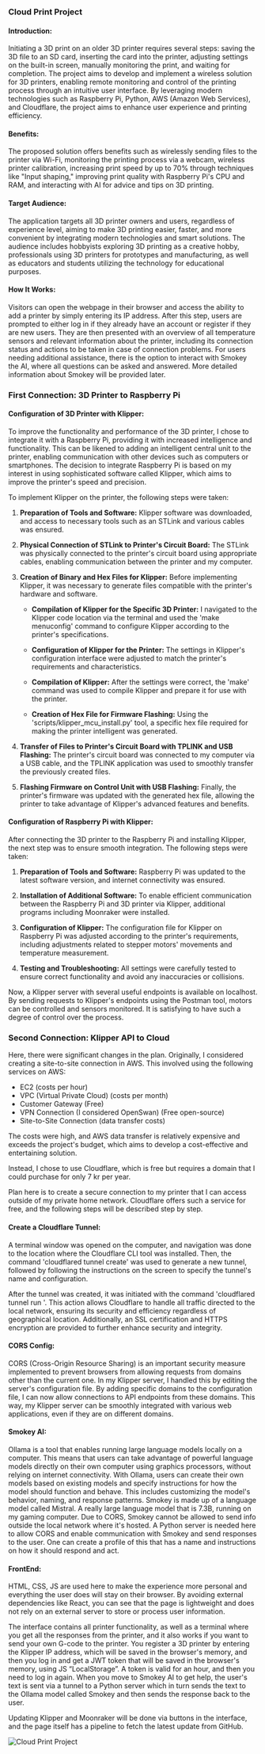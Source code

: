 ### Cloud Print Project

#### Introduction:

Initiating a 3D print on an older 3D printer requires several steps: saving the 3D file to an SD card, inserting the card into the printer, adjusting settings on the built-in screen, manually monitoring the print, and waiting for completion. The project aims to develop and implement a wireless solution for 3D printers, enabling remote monitoring and control of the printing process through an intuitive user interface. By leveraging modern technologies such as Raspberry Pi, Python, AWS (Amazon Web Services), and Cloudflare, the project aims to enhance user experience and printing efficiency.

#### Benefits:

The proposed solution offers benefits such as wirelessly sending files to the printer via Wi-Fi, monitoring the printing process via a webcam, wireless printer calibration, increasing print speed by up to 70% through techniques like "Input shaping," improving print quality with Raspberry Pi's CPU and RAM, and interacting with AI for advice and tips on 3D printing.

#### Target Audience:

The application targets all 3D printer owners and users, regardless of experience level, aiming to make 3D printing easier, faster, and more convenient by integrating modern technologies and smart solutions. The audience includes hobbyists exploring 3D printing as a creative hobby, professionals using 3D printers for prototypes and manufacturing, as well as educators and students utilizing the technology for educational purposes.

#### How It Works:

Visitors can open the webpage in their browser and access the ability to add a printer by simply entering its IP address. After this step, users are prompted to either log in if they already have an account or register if they are new users. They are then presented with an overview of all temperature sensors and relevant information about the printer, including its connection status and actions to be taken in case of connection problems. For users needing additional assistance, there is the option to interact with Smokey the AI, where all questions can be asked and answered. More detailed information about Smokey will be provided later.

### First Connection: 3D Printer to Raspberry Pi

#### Configuration of 3D Printer with Klipper:

To improve the functionality and performance of the 3D printer, I chose to integrate it with a Raspberry Pi, providing it with increased intelligence and functionality. This can be likened to adding an intelligent central unit to the printer, enabling communication with other devices such as computers or smartphones. The decision to integrate Raspberry Pi is based on my interest in using sophisticated software called Klipper, which aims to improve the printer's speed and precision.

To implement Klipper on the printer, the following steps were taken:

1. **Preparation of Tools and Software:** Klipper software was downloaded, and access to necessary tools such as an STLink and various cables was ensured.

2. **Physical Connection of STLink to Printer's Circuit Board:** The STLink was physically connected to the printer's circuit board using appropriate cables, enabling communication between the printer and my computer.

3. **Creation of Binary and Hex Files for Klipper:** Before implementing Klipper, it was necessary to generate files compatible with the printer's hardware and software.

   - **Compilation of Klipper for the Specific 3D Printer:** I navigated to the Klipper code location via the terminal and used the 'make menuconfig' command to configure Klipper according to the printer's specifications.

   - **Configuration of Klipper for the Printer:** The settings in Klipper's configuration interface were adjusted to match the printer's requirements and characteristics.

   - **Compilation of Klipper:** After the settings were correct, the 'make' command was used to compile Klipper and prepare it for use with the printer.

   - **Creation of Hex File for Firmware Flashing:** Using the 'scripts/klipper_mcu_install.py' tool, a specific hex file required for making the printer intelligent was generated.

4. **Transfer of Files to Printer's Circuit Board with TPLINK and USB Flashing:** The printer's circuit board was connected to my computer via a USB cable, and the TPLINK application was used to smoothly transfer the previously created files.

5. **Flashing Firmware on Control Unit with USB Flashing:** Finally, the printer's firmware was updated with the generated hex file, allowing the printer to take advantage of Klipper's advanced features and benefits.

#### Configuration of Raspberry Pi with Klipper:

After connecting the 3D printer to the Raspberry Pi and installing Klipper, the next step was to ensure smooth integration. The following steps were taken:

1. **Preparation of Tools and Software:** Raspberry Pi was updated to the latest software version, and internet connectivity was ensured.

2. **Installation of Additional Software:** To enable efficient communication between the Raspberry Pi and 3D printer via Klipper, additional programs including Moonraker were installed.

3. **Configuration of Klipper:** The configuration file for Klipper on Raspberry Pi was adjusted according to the printer's requirements, including adjustments related to stepper motors' movements and temperature measurement.

4. **Testing and Troubleshooting:** All settings were carefully tested to ensure correct functionality and avoid any inaccuracies or collisions.

Now, a Klipper server with several useful endpoints is available on localhost. By sending requests to Klipper's endpoints using the Postman tool, motors can be controlled and sensors monitored. It is satisfying to have such a degree of control over the process.

### Second Connection: Klipper API to Cloud

Here, there were significant changes in the plan. Originally, I considered creating a site-to-site connection in AWS. This involved using the following services on AWS:

- EC2 (costs per hour)
- VPC (Virtual Private Cloud) (costs per month)
- Customer Gateway (Free)
- VPN Connection (I considered OpenSwan) (Free open-source)
- Site-to-Site Connection (data transfer costs)

The costs were high, and AWS data transfer is relatively expensive and exceeds the project's budget, which aims to develop a cost-effective and entertaining solution.

Instead, I chose to use Cloudflare, which is free but requires a domain that I could purchase for only 7 kr per year.

Plan here is to create a secure connection to my printer that I can access outside of my private home network. Cloudflare offers such a service for free, and the following steps will be described step by step.

#### Create a Cloudflare Tunnel:

A terminal window was opened on the computer, and navigation was done to the location where the Cloudflare CLI tool was installed. Then, the command 'cloudflared tunnel create' was used to generate a new tunnel, followed by following the instructions on the screen to specify the tunnel's name and configuration.

After the tunnel was created, it was initiated with the command 'cloudflared tunnel run <tunnel name>'. This action allows Cloudflare to handle all traffic directed to the local network, ensuring its security and efficiency regardless of geographical location. Additionally, an SSL certification and HTTPS encryption are provided to further enhance security and integrity.

#### CORS Config:

CORS (Cross-Origin Resource Sharing) is an important security measure implemented to prevent browsers from allowing requests from domains other than the current one. In my Klipper server, I handled this by editing the server's configuration file. By adding specific domains to the configuration file, I can now allow connections to API endpoints from these domains. This way, my Klipper server can be smoothly integrated with various web applications, even if they are on different domains.

#### Smokey AI:

Ollama is a tool that enables running large language models locally on a computer. This means that users can take advantage of powerful language models directly on their own computer using graphics processors, without relying on internet connectivity. With Ollama, users can create their own models based on existing models and specify instructions for how the model should function and behave. This includes customizing the model's behavior, naming, and response patterns. Smokey is made up of a language model called Mistral. A really large language model that is 7.3B, running on my gaming computer.
Due to CORS, Smokey cannot be allowed to send info outside the local network where it's hosted. A Python server is needed here to allow CORS and enable communication with Smokey and send responses to the user. One can create a profile of this that has a name and instructions on how it should respond and act.

#### FrontEnd:

HTML, CSS, JS are used here to make the experience more personal and everything the user does will stay on their browser. By avoiding external dependencies like React, you can see that the page is lightweight and does not rely on an external server to store or process user information.

The interface contains all printer functionality, as well as a terminal where you get all the responses from the printer, and it also works if you want to send your own G-code to the printer.
You register a 3D printer by entering the Klipper IP address, which will be saved in the browser's memory, and then you log in and get a JWT token that will be saved in the browser's memory, using JS “LocalStorage”. A token is valid for an hour, and then you need to log in again.
When you move to Smokey AI to get help, the user's text is sent via a tunnel to a Python server which in turn sends the text to the Ollama model called Smokey and then sends the response back to the user.

Updating Klipper and Moonraker will be done via buttons in the interface, and the page itself has a pipeline to fetch the latest update from GitHub.


![Cloud Print Project](PowerPoint/Diag.png)
